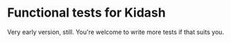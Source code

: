 # Functional tests for Kidash

Very early version, still. You're welcome to write more tests if that suits you.

